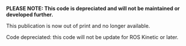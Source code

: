 **PLEASE NOTE: This code is depreciated and will not be maintained or developed further.**

This publication is now out of print and no longer available.

Code depreciated: this code will not be update for ROS Kinetic or later.
